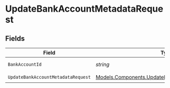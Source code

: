 # UpdateBankAccountMetadataRequest


## Fields

| Field                                                                                                             | Type                                                                                                              | Required                                                                                                          | Description                                                                                                       | Example                                                                                                           |
| ----------------------------------------------------------------------------------------------------------------- | ----------------------------------------------------------------------------------------------------------------- | ----------------------------------------------------------------------------------------------------------------- | ----------------------------------------------------------------------------------------------------------------- | ----------------------------------------------------------------------------------------------------------------- |
| `BankAccountId`                                                                                                   | *string*                                                                                                          | :heavy_check_mark:                                                                                                | The bank account ID.                                                                                              | XXX                                                                                                               |
| `UpdateBankAccountMetadataRequest`                                                                                | [Models.Components.UpdateBankAccountMetadataRequest](../../Models/Components/UpdateBankAccountMetadataRequest.md) | :heavy_check_mark:                                                                                                | N/A                                                                                                               |                                                                                                                   |
